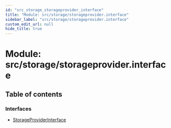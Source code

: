 ```yaml
---
id: "src_storage_storageprovider_interface"
title: "Module: src/storage/storageprovider.interface"
sidebar_label: "src/storage/storageprovider.interface"
custom_edit_url: null
hide_title: true
---
```


# Module: src/storage/storageprovider.interface

## Table of contents

### Interfaces

- [StorageProviderInterface](../interfaces/src_storage_storageprovider_interface.storageproviderinterface.md)
